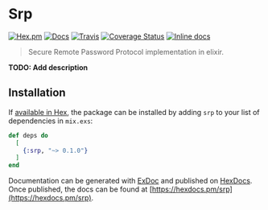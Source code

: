 # Srp

[![Hex.pm](https://img.shields.io/hexpm/v/srp.svg)](https://hex.pm/packages/srp)
[![Docs](https://img.shields.io/badge/hex-docs-green.svg)](https://hexdocs.pm/srp)
[![Travis](https://img.shields.io/travis/thiamsantos/srp.svg)](https://travis-ci.org/thiamsantos/srp)
[![Coverage Status](https://coveralls.io/repos/github/thiamsantos/srp/badge.svg?branch=master)](https://coveralls.io/github/thiamsantos/srp?branch=master)
[![Inline docs](http://inch-ci.org/github/thiamsantos/srp.svg?branch=master&style=shields)](http://inch-ci.org/github/thiamsantos/srp)

> Secure Remote Password Protocol implementation in elixir.

**TODO: Add description**

## Installation

If [available in Hex](https://hex.pm/docs/publish), the package can be installed
by adding `srp` to your list of dependencies in `mix.exs`:

```elixir
def deps do
  [
    {:srp, "~> 0.1.0"}
  ]
end
```

Documentation can be generated with [ExDoc](https://github.com/elixir-lang/ex_doc)
and published on [HexDocs](https://hexdocs.pm). Once published, the docs can
be found at [https://hexdocs.pm/srp](https://hexdocs.pm/srp).

